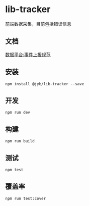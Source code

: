 # lib-tracker

前端数据采集，目前包括错误信息

## 文档

[数据平台:事件上报规范](http://wiki.jtjr.com/doku.php?id=%E6%95%B0%E6%8D%AE%E5%B9%B3%E5%8F%B0:%E4%BA%8B%E4%BB%B6%E4%B8%8A%E6%8A%A5%E8%A7%84%E8%8C%83)

## 安装

```shell
npm install @jyb/lib-tracker --save
```

## 开发

```shell
npm run dev
```

## 构建

```shell
npm run build
```

## 测试

```shell
npm test
```

## 覆盖率

```shell
npm run test:cover
```

